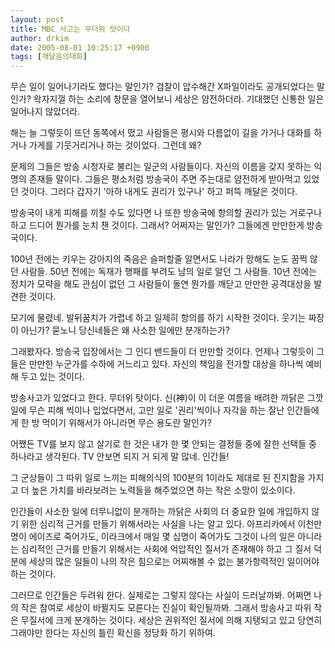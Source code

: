 ```yaml
---
layout: post
title: MBC 사고는 무더위 탓이다
author: drkim
date: 2005-08-01 10:25:17 +0900
tags: [깨달음의대화]
---
```


  무슨 일이 일어나기라도 했다는 말인가? 검찰이 압수해간 X파일이라도 공개되었다는 말인가? 왁자지껄 하는 소리에 창문을 열어보니 세상은 얌전하더라. 기대했던 신통한 일은 일어나지 않았더라.



  


  해는 늘 그렇듯이 뜨던 동쪽에서 떴고 사람들은 평시와 다름없이 길을 가거나 대화를 하거나 가게를 기웃거리거나 하는 것이었다. 그런데 왜?



  


  문제의 그들은 방송 시청자로 불리는 일군의 사람들이다. 자신의 이름을 갖지 못하는 익명의 존재들 말이다. 그들은 평소처럼 방송국이 주면 주는대로 얌전하게 받아먹고 있었던 것이다. 그러다 갑자기 '아하 내게도 권리가 있구나' 하고 퍼뜩 깨달은 것이다.



  


  방송국이 내게 피해를 끼칠 수도 있다면 나 또한 방송국에 항의할 권리가 있는 거로구나 하고 드디어 뭔가를 눈치 챈 것이다. 그래서? 어쩌자는 말인가? 그들에겐 만만한게 방송국이다.



  


  100년 전에는 키우는 강아지의 죽음은 슬퍼할줄 알면서도 나라가 망해도 눈도 꿈쩍 않던 사람들. 50년 전에는 독재가 행패를 부려도 남의 일로 알던 그 사람들. 10년 전에는 정치가 모략을 해도 관심이 없던 그 사람들이 돌연 뭔가를 깨닫고 만만한 공격대상을 발견한 것이다.



  


  모기에 물렸네. 발뒤꿈치가 가렵네 하고 일제히 항의를 하기 시작한 것이다. 웃기는 짜장이 아닌가? 묻노니 당신네들은 왜 사소한 일에만 분개하는가?



  


  그래봤자다. 방송국 입장에서는 그 인디 밴드들이 더 만만할 것이다. 언제나 그렇듯이 그들은 만만한 누군가를 수하에 거느리고 있다. 자신의 책임을 전가할 대상을 하나씩 예비해 두고 있는 것이다.



  


  방송사고가 있었다고 한다. 무더위 탓이다. 신(神)이 이 더운 여름을 배려한 까닭은 그깟 일에 무슨 피해 씩이나 입었다면서, 고만 일로 '권리'씩이나 자각을 하는 잘난 인간들에게 한 방 먹이기 위해서가 아니라면 무슨 용도란 말인가?



  


  어쨌든 TV를 보지 않고 살기로 한 것은 내가 한 몇 안되는 결정들 중에 잘한 선택들 중 하나라고 생각된다. TV 안보면 되지 거 되게 말 많네. 인간들!



  


  그 군상들이 그 따위 일로 느끼는 피해의식의 100분의 1이라도 제대로 된 진지함을 가지고 더 높은 가치를 바라보려는 노력들을 해주었으면 하는 작은 소망이 있소이다.



  


  인간들이 사소한 일에 터무니없이 분개하는 까닭은 사회의 더 중요한 일에 개입하지 않기 위한 심리적 근거를 만들기 위해서라는 사실을 나는 알고 있다. 아프리카에서 이천만명이 에이즈로 죽어가도, 이라크에서 매일 몇 십명이 죽어가도 그것이 나의 일은 아니라는 심리적인 근거를 만들기 위해서는 사회에 억압적인 질서가 존재해야 하고 그 질서 덕분에 세상의 많은 일들이 나의 작은 힘으로는 어찌해볼 수 없는 불가항력적인 일이어야 하는 것이다.



  


  그러므로 인간들은 두려워 한다. 실제로는 그렇지 않다는 사실이 드러날까봐. 어쩌면 나의 작은 참여로 세상이 바뀔지도 모른다는 진실이 확인될까봐. 그래서 방송사고 따위 작은 무질서에 크게 분개하는 것이다. 세상은 권위적인 질서에 의해 지탱되고 있고 당연히 그래야만 한다는 자신의 틀린 확신을 정당화 하기 위하여.
